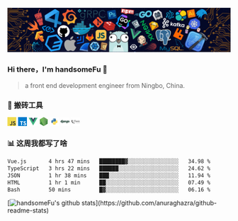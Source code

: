 ![](https://github.com/MrFu1998/MrFu1998/blob/master/header.png)

### Hi there，I'm handsomeFu 👋

> a front end development engineer from Ningbo, China.

### 🔧 搬砖工具
<code><img height="20" src="https://raw.githubusercontent.com/github/explore/80688e429a7d4ef2fca1e82350fe8e3517d3494d/topics/javascript/javascript.png"></code>
<code><img height="20" src="https://raw.githubusercontent.com/github/explore/80688e429a7d4ef2fca1e82350fe8e3517d3494d/topics/typescript/typescript.png"></code>
<code><img height="20" src="https://raw.githubusercontent.com/github/explore/80688e429a7d4ef2fca1e82350fe8e3517d3494d/topics/vue/vue.png"></code>
<code><img height="20" src="https://raw.githubusercontent.com/github/explore/80688e429a7d4ef2fca1e82350fe8e3517d3494d/topics/nodejs/nodejs.png"></code>
<code><img height="20" src="https://raw.githubusercontent.com/github/explore/80688e429a7d4ef2fca1e82350fe8e3517d3494d/topics/python/python.png"></code>
<code><img height="20" src="https://raw.githubusercontent.com/github/explore/80688e429a7d4ef2fca1e82350fe8e3517d3494d/topics/django/django.png"></code>
<code><img height="20" src="https://raw.githubusercontent.com/github/explore/80688e429a7d4ef2fca1e82350fe8e3517d3494d/topics/flask/flask.png"></code>



### 📊 这周我都写了啥
<!--START_SECTION:waka-->
```text
Vue.js       4 hrs 47 mins   ████████▓░░░░░░░░░░░░░░░░   34.98 % 
TypeScript   3 hrs 22 mins   ██████░░░░░░░░░░░░░░░░░░░   24.62 % 
JSON         1 hr 38 mins    ███░░░░░░░░░░░░░░░░░░░░░░   11.94 % 
HTML         1 hr 1 min      ██░░░░░░░░░░░░░░░░░░░░░░░   07.49 % 
Bash         50 mins         █▓░░░░░░░░░░░░░░░░░░░░░░░   06.16 % 
```
<!--END_SECTION:waka-->


[![handsomeFu's github stats](https://github-readme-stats.vercel.app/api?username=MrFu1998&show_icons=true&include_all_commits=true")](https://github.com/anuraghazra/github-readme-stats)
